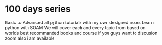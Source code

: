 # 100 days series 
Basic to Advanced all python tutorials with my own designed notes 
 Learn python with SOAM
 We will cover each and every topic from based on worlds best recommanded books and course
 if you guys want to discusion zoom also i am available
